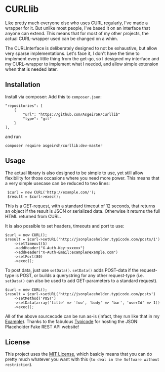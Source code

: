 CURLlib
=======

Like pretty much everyone else who uses CURL regularly, I've made a wrapper for it. But unlike most people, I've based it on an interface that anyone can extend. This means that for most of my other projects, the actual CURL-wrapper used can be changed on a whim.

The CURLInterface is deliberately designed to not be exhaustive, but allow very sparse implementations. Let's face it, I don't have the time to implement every little thing from the get-go, so I designed my interface and my CURL-wrapper to implement what I needed, and allow simple extension when that is needed later.

Installation
------------
Install via composer:
Add this to `composer.json`:
```
"repositories": [
	{
		"url": "https://github.com/AsgeirSH/curllib"
		"type": "git"
	}
],
```
and run
```
composer require asgeirsh/curllib:dev-master
``` 

Usage
-----
The actual library is also designed to be simple to use, yet still allow flexibility for those occasions where you need more power. This means that a very simple usecase can be reduced to two lines:
```
 $curl = new CURL('http://example.com/');
 $result = $curl->exec();
```
This is a GET-request, with a standard timeout of 12 seconds, that returns an object if the result is JSON or serialized data. Otherwise it returns the full HTML returned from CURL.

It is also possible to set headers, timeouts and port to use:
```
$curl = new CURL();
$result = $curl->setURL('http://jsonplaceholder.typicode.com/posts/1')
	->setTimeout(5)
	->addHeader("X-Auth-Key:xxxxxx")
	->addHeader("X-Auth-Email:example@example.com")
	->setPort(80)
	->exec();
```

To post data, just use `setData()`. `setData()` adds POST-data if the request-type is POST, or builds a querystring for any other request-type (i.e. `setData()` can also be used to add GET-parameters to a standard request).
```
$curl = new CURL();
$result = $curl->setURL('http://jsonplaceholder.typicode.com/posts')
	->setMethod('POST')
	->setData(array('title' => 'foo', 'body' => 'bar', 'userId' => 1))
	->exec();
```
All of the above sourcecode can be run as-is (infact, they run like that in my [Example](examples/Curl_basic.php)). Thanks to the fabulous [Typicode](https://github.com/typicode) for hosting the JSON Placeholder Fake REST API website!

License
-------
This project uses the [MIT License](LICENSE), which basicly means that you can do pretty much whatever you want with this (`to deal in the Software without restriction`).

